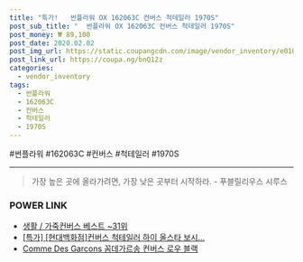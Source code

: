 ```yaml
--- 
title: "특가!   썬플라워 OX 162063C 컨버스 척테일러 1970S" 
post_sub_title: "  썬플라워 OX 162063C 컨버스 척테일러 1970S" 
post_money: ₩ 89,100 
post_date: 2020.02.02 
post_img_url: https://static.coupangcdn.com/image/vendor_inventory/e010/0d7a5e98fb29ea79a40218b7f917c042c0e5372052a62f3cb0376a8bdc35.jpg 
post_link_url: https://coupa.ng/bnQ12z 
categories: 
  - vendor_inventory 
tags: 
  - 썬플라워 
  - 162063C 
  - 컨버스 
  - 척테일러 
  - 1970S 
--- 
```

  #썬플라워 #162063C #컨버스 #척테일러 #1970S 
<hr> 

> 가장 높은 곳에 올라가려면, 가장 낮은 곳부터 시작하라. - 푸블릴리우스 시루스 


### POWER LINK

* <a href="https://blog.naver.com/santokki14/221790861893" target="_blank">생활 / 가죽컨버스 베스트 ~31위</a>
* <a href="https://blog.naver.com/an0733/221788991731" target="_blank">[특가] [현대백화점]컨버스 척테일러 하이 올스타 보시...</a>
* <a href="https://blog.naver.com/fasyy4321/221791832713" target="_blank">Comme Des Garcons 꼼데가르송 컨버스 로우 블랙</a>
